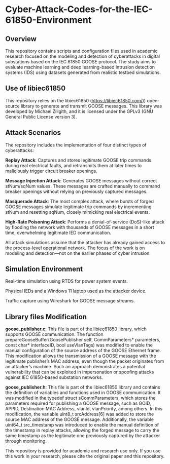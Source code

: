 # Cyber-Attack-Codes-for-the-IEC-61850-Environment

## Overview

This repository contains scripts and configuration files used in academic research focused on the modeling and detection of cyberattacks in digital substations based on the IEC 61850 GOOSE protocol. The study aims to evaluate machine learning and deep learning-based intrusion detection systems (IDS) using datasets generated from realistic testbed simulations.

## Use of libiec61850

This repository relies on the libiec61850 (https://libiec61850.com/)) open-source library to generate and transmit GOOSE messages. This library was developed by Michael Zillgith, and it is licensed under the GPLv3 (GNU General Public License version 3).

## Attack Scenarios

The repository includes the implementation of four distinct types of cyberattacks:

**Replay Attack**: Captures and stores legitimate GOOSE trip commands during real electrical faults, and retransmits them at later times to maliciously trigger circuit breaker openings.

**Message Injection Attack**: Generates GOOSE messages without correct stNum/sqNum values. These messages are crafted manually to command breaker openings without relying on previously captured messages.

**Masquerade Attack**: The most complex attack, where bursts of forged GOOSE messages simulate legitimate trip commands by incrementing stNum and resetting sqNum, closely mimicking real electrical events.

**High-Rate Poisoning Attack**: Performs a denial-of-service (DoS)-like attack by flooding the network with thousands of GOOSE messages in a short time, overwhelming legitimate IED communication.

All attack simulations assume that the attacker has already gained access to the process-level operational network. The focus of the work is on modeling and detection—not on the earlier phases of cyber intrusion.

## Simulation Environment

Real-time simulation using RTDS for power system events.

Physical IEDs and a Windows 11 laptop used as the attacker device.

Traffic capture using Wireshark for GOOSE message streams.

## Library files Modification

**goose_publisher.c**: This file is part of the libiec61850 library, which supports GOOSE communication. The function
prepareGooseBuffer(GoosePublisher self, CommParameters* parameters, const char* interfaceID, bool useVlanTags)
was modified to enable the manual configuration of the source address of the GOOSE Ethernet frame. This modification allows the transmission of a GOOSE message with the legitimate publisher’s MAC address, even though the packet originates from an attacker’s machine. Such an approach demonstrates a potential vulnerability that can be exploited in impersonation or spoofing attacks against IEC 61850-based substation networks.

**goose_publisher.h**: This file is part of the libiec61850 library and contains the definition of variables and functions used in GOOSE communication. It was modified in the typedef struct sCommParameters, which stores the parameters required for publishing a GOOSE message, such as GOID, APPID, Destination MAC Address, vlanId, vlanPriority, among others. In this modification, the variable uint8_t srcAddress[6] was added to store the source MAC address of the GOOSE message. Additionally, the variable uint64_t src_timestamp was introduced to enable the manual definition of the timestamp in replay attacks, allowing the forged message to carry the same timestamp as the legitimate one previously captured by the attacker through monitoring.


This repository is provided for academic and research use only. If you use this work in your research, please cite the original paper and this repository.
